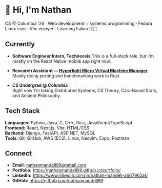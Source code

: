 # 👋 Hi, I'm Nathan

CS @ Columbia '26 · Web development + systems programming · Fedora Linux user · Vim enjoyer · Learning Italian 🇮🇹

## Currently
- **Software Engineer Intern, Techneosis** 
  This is a full-stack role, but I'm mostly on the React Native mobile app right now.

- **Research Assistant — [Hyperlight Micro Virtual Machine Manager](https://github.com/hyperlight-dev/hyperlight)**  
  Mostly doing porting and benchmarking work in Rust.

- **CS Undergrad @ Columbia**  
  Right now I'm taking Distributed Systems, CS Theory, Calc-Based Stats, and Ancient Philosophy.

## Tech Stack
**Languages:** Python, Java, C, C++, Rust, JavaScript/TypeScript  
**Frontend:** React, Next.js, Vite, HTML/CSS  
**Backend:** Django, FastAPI, ASP.NET, MySQL  
**Tools:** Git, GitHub, AWS (EC2), Linux, Neovim, Expo, Postman

## Connect
- **Email:** nathanmandell99@gmail.com  
- **Portfolio:** https://nathanmandell99.github.io/portfolio/  
- **LinkedIn:** https://www.linkedin.com/in/nathan-mandell-a667962a1/  
- **GitHub:** https://github.com/nathanmandell99
